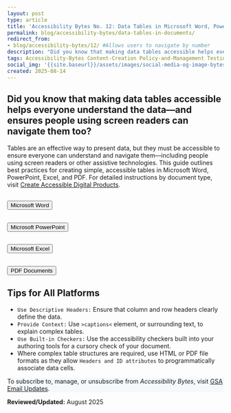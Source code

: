 ```yaml
---
layout: post
type: article
title: 'Accessibility Bytes No. 12: Data Tables in Microsoft Word, PowerPoint, Excel, and PDFs'
permalink: blog/accessibility-bytes/data-tables-in-documents/
redirect_from:
- blog/accessibility-bytes/12/ #Allows users to navigate by number
description: "Did you know that making data tables accessible helps everyone understand the data—and ensures people using screen readers can navigate them too?"
tags: Accessibility-Bytes Content-Creation Policy-and-Management Testing #choose one or more (space separated): Accessibility-Bytes Acquisition Content-Creation Design-and-Develop Events Policy-and-Management Testing
social_img: '{{site.baseurl}}/assets/images/social-media-og-image-bytes.jpg'
created: 2025-08-14
---
```

<h2 style="line-height:1.2;">Did you know that making data tables accessible helps everyone understand the data—and ensures people using screen readers can navigate them too?</h2>

Tables are an effective way to present data, but they must be accessible to ensure everyone can understand and navigate them—including people using screen readers or other assistive technologies. This guide outlines best practices for creating simple, accessible tables in Microsoft Word, PowerPoint, Excel, and PDF. For detailed instructions by document type, visit [Create Accessible Digital Products]({{site.baseurl}}/create/).

<div class="usa-accordion usa-accordion--bordered usa-accordion--multiselectable" data-allow-multiple>
  <!-- Microsoft Word -->
  <h2 class="usa-accordion__heading">
    <button type="button" class="usa-accordion__button" aria-expanded="true" aria-controls="word">
      Microsoft Word
    </button>
  </h2>
  <div id="word" class="usa-accordion__content" hidden>
    <ol>
      <li><strong>Insert a Table</strong>
        <ul>
          <li>In your Word document, select <code>Insert &gt; Table</code> and select the number of rows and columns needed. The number of rows and columns can be modified later as needed.</li>
        </ul>
      </li>
      <li><strong>Set a Header Row</strong>
        <ul>
          <li>Select the table then navigate to the <code>Table Design</code> tab.</li>
          <li>Check the box for <code>Header Row</code> to mark the first row as column headers.</li>
          <li>Ensure that the <code>First Column</code> checkbox is selected, unless the information in each column is unrelated.</li>
          <li>Ensure headers have meaningful and concise text.</li>
        </ul>
      </li>
      <li><strong>Repeat Header Row Across Pages</strong>
        <ul>
          <li>With the table still selected, navigate to the <code>Table Layout</code> tab.</li>
          <li>Check the <code>Repeat Header Rows</code> button so that the header repeats whenever the table spans more than one page.</li>
        </ul>
      </li>
      <li><strong>Avoid Merged or Split Cells</strong>
        <ul>
          <li>Keep a simple row-and-column structure.</li>
          <li>Merging or splitting cells can confuse screen readers.</li>
          <li>Word does not provide tools to make complex tables accessible.</li>
        </ul>
      </li>
      <li><strong>Add a Caption</strong>
        <ul>
          <li>Right-click or select the table again and choose <code>Insert Caption</code>.</li>
          <li>In the Caption dialog box, enter a clear, descriptive title such as “Table 1: Monthly Sales Data”.</li>
          <li>Choose the label <code>Table</code> and set the position (above or below the table).</li>
          <li>Click <code>OK</code> to add the caption.</li>
        </ul>
      </li>
    </ol>
  </div>

  <!-- Microsoft PowerPoint -->
  <h2 class="usa-accordion__heading">
    <button type="button" class="usa-accordion__button" aria-expanded="false" aria-controls="ppt">
      Microsoft PowerPoint
    </button>
  </h2>
  <div id="ppt" class="usa-accordion__content" hidden>
    <ol>
      <li><strong>Insert a Table</strong>
        <ul>
          <li>Use <code>Insert &gt; Table</code> and select the number of rows and columns needed. The number of rows and columns can be modified later.</li>
        </ul>
      </li>
      <li><strong>Avoid Merged or Split Cells</strong>
        <ul>
          <li>Keep a simple row-and-column structure.</li>
          <li>Merging or splitting cells can confuse screen readers.</li>
          <li>PowerPoint does not provide tools to make complex tables accessible.</li>
        </ul>
      </li>
      <li><strong>Use Simple Formatting</strong>
        <ul>
          <li>Avoid unnecessary colors and shading that don't contrast well with the template being used.</li>
          <li>Ensure text is readable with <a href="{{site.baseurl}}/develop/fonts-typography/">sufficient font size</a>.</li>
        </ul>
      </li>
      <li><strong>Define Header Rows</strong>
        <ul>
          <li>Select the first row, go to <code>Table Design</code>, and check Header Row.</li>
        </ul>
      </li>
      <li><strong>Add Descriptive Title for the Table</strong>
        <ul>
          <li>In slide text, add a descriptive title such as “Table 1: Monthly Sales Data”.</li>
          <li>Alternatively, right-click the table, select Edit Alt Text, and provide a brief description of the table’s contents. This is similar to adding a caption in Word, since captions are not available in PowerPoint.</li>
        </ul>
      </li>
    </ol>
  </div>

  <!-- Microsoft Excel -->
  <h2 class="usa-accordion__heading">
    <button type="button" class="usa-accordion__button" aria-expanded="false" aria-controls="excel">
      Microsoft Excel
    </button>
  </h2>
  <div id="excel" class="usa-accordion__content" hidden>
    <ol>
      <li><strong>Use Tables Instead of Freeform Grids</strong>
        <ul>
          <li>Select all of the data and press <code>Ctrl + T</code> (or <code>Cmd + T</code> on MacOS) to create a table.</li>
          <li>Check <code>My Table has Headers</code> to use the first row as the header row.</li>
          <li>Use the default or update the <code>Table Name</code> with a descriptive name on the Table Design tab.</li>
          <li>Ensure each table on a worksheet has a unique Table Name.</li>
        </ul>
      </li>
      <li><strong>Define Headers Properly</strong>
        <ul>
          <li>Ensure the first row contains column names and is formatted as a header.</li>
          <li>Avoid blank cells within headers.</li>
        </ul>
      </li>
      <li><strong>Enable Accessibility Features</strong>
        <ul>
          <li>Go to <code>Review &gt; Check Accessibility</code> to identify and fix issues.</li>
        </ul>
      </li>
      <li><strong>Avoid Merged or Split Cells</strong>
        <ul>
          <li>Keep a straightforward table structure without merged cells.</li>
          <li>Merging or splitting cells can confuse screen readers.</li>
          <li>Excel does not provide tools to make complex tables accessible.</li>
        </ul>
      </li>
    </ol>
  </div>

  <!-- PDF Documents -->
  <h2 class="usa-accordion__heading">
    <button type="button" class="usa-accordion__button" aria-expanded="false" aria-controls="pdf">
      PDF Documents
    </button>
  </h2>
  <div id="pdf" class="usa-accordion__content" hidden>
    <ol>
      <li><strong>Create Tables in a Source Program</strong>
        <ul>
          <li>Use Microsoft Word or Excel to design the table before converting it to PDF.</li>
          <li>Disable <code>Repeat Header Rows</code> when the Word document is intended to be a PDF.</li>
        </ul>
      </li>
      <li><strong>Use Tagged PDFs</strong>
        <ul>
          <li>When saving from Word, go to <code>File &gt; Save As &gt;</code> Select <code>PDF</code>.</li>
          <li>Click Options and ensure <code>Document structure tags for accessibility</code> is checked.</li>
          <li>Avoid using <code>Print as PDF</code> as document structure tags are generally omitted.</li>
        </ul>
      </li>
      <li><strong>Verify with a PDF Reader</strong>
        <ul>
          <li>Use Adobe Acrobat Pro’s <code>Accessibility Check</code> tool to confirm table structure and tagging.</li>
          <li>Check that <code>column and row headings</code> are programmatically identified as headings.</li>
        </ul>
      </li>
      <li><strong>Merged or Splitting Cells</strong>
        <ul>
          <li>Merged cells in PDF table headers are possible, but require careful handling to ensure accessibility.</li>
          <li>Ensure every data cell is associated with the IDs of the relevant headers.</li>
        </ul>
      </li>
    </ol>
  </div>
</div>

## Tips for All Platforms

<ul>
    <li><code>Use Descriptive Headers:</code> Ensure that column and row headers clearly define the data.</li>
    <li><code>Provide Context:</code> Use <code>&gt;captions&lt;</code> element, or surrounding text, to explain complex tables.</li>
    <li><code>Use Built-in Checkers:</code> Use the accessibility checkers built into your authoring tools for a cursory check of your document.</li>
    <li>Where complex table structures are required, use HTML or PDF file formats as they allow <code>Headers and ID attributes</code> to programmatically associate data cells.</li>
</ul>

<div class="border-base radius-lg border-1px padding-1" style="width: 100%; background-color: #f5f9fc;">
To subscribe to, manage, or unsubscribe from <em>Accessibility Bytes</em>, visit <a href="https://public.govdelivery.com/accounts/USGSA/subscriber/new?topic_id=USGSA_1324" target="_blank" class="usa-link--external">GSA Email Updates</a>.
</div>

**Reviewed/Updated:** August 2025